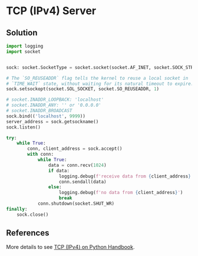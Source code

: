 # TCP (IPv4) Server

## Solution

```python
import logging
import socket


sock: socket.SocketType = socket.socket(socket.AF_INET, socket.SOCK_STREAM)

# The `SO_REUSEADDR` flag tells the kernel to reuse a local socket in
# `TIME_WAIT` state, without waiting for its natural timeout to expire.
sock.setsockopt(socket.SOL_SOCKET, socket.SO_REUSEADDR, 1)

# socket.INADDR_LOOPBACK: 'localhost'
# socket.INADDR_ANY: '' or '0.0.0.0'
# socket.INADDR_BROADCAST
sock.bind(('localhost', 9999))
server_address = sock.getsockname()
sock.listen()

try:
    while True:
        conn, client_address = sock.accept()
        with conn:
            while True:
                data = conn.recv(1024)
                if data:
                    logging.debug(f'receive data from {client_address}')
                    conn.sendall(data)
                else:
                    logging.debug(f'no data from {client_address}')
                    break
            conn.shutdown(socket.SHUT_WR)
finally:
    sock.close()
```

## References

More details to see [TCP (IPv4) on Python Handbook](https://leven-cn.github.io/python-handbook/recipes/core/tcp_ipv4).
